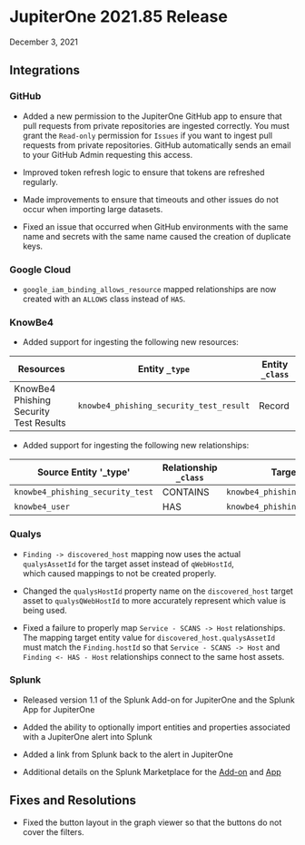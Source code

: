 
# JupiterOne 2021.85 Release

December 3, 2021

## Integrations

### GitHub

- Added a new permission to the JupiterOne GitHub app to ensure that pull requests from private repositories are 
  ingested correctly. You must grant the `Read-only` permission for `Issues` if you want to ingest pull requests 
  from private repositories. GitHub automatically sends an email to your GitHub Admin requesting this access.

- Improved token refresh logic to ensure that tokens are refreshed regularly.

- Made improvements to ensure that timeouts and other issues do not occur when importing large datasets.

- Fixed an issue that occurred when GitHub environments with the same name and secrets with the same name caused 
  the creation of duplicate keys.

### Google Cloud

- `google_iam_binding_allows_resource` mapped relationships are now created with an `ALLOWS` class instead of `HAS`.

### KnowBe4

- Added support for ingesting the following new resources:

| Resources                                | Entity `_type`                          | Entity `_class` |
| -----------------------------------------| --------------------------------------- | ----------------|
| KnowBe4 Phishing Security Test Results   | `knowbe4_phishing_security_test_result` | Record          |

- Added support for ingesting the following new relationships:

| Source Entity '_type'           | Relationship `_class` | Target Entity `_type`                   |
| --------------------------------| --------------------- | --------------------------------------- |
| `knowbe4_phishing_security_test`| CONTAINS              | `knowbe4_phishing_security_test_result` |
| `knowbe4_user`                  | HAS                   | `knowbe4_phishing_security_test_result` |

### Qualys

- `Finding -> discovered_host` mapping now uses the actual `qualysAssetId` for the target asset instead of `qWebHostId`,  
  which caused mappings to not be created properly.

- Changed the `qualysHostId` property name on the `discovered_host` target asset to `qualysQWebHostId` to more accurately 
  represent which value is being used.

- Fixed a failure to properly map `Service - SCANS -> Host` relationships. The mapping target entity value for 
  `discovered_host.qualysAssetId` must match the `Finding.hostId` so that `Service - SCANS -> Host` and 
  `Finding <- HAS - Host` relationships connect to the same host assets.

### Splunk

- Released version 1.1 of the Splunk Add-on for JupiterOne and the Splunk App for JupiterOne

- Added the ability to optionally import entities and properties associated with a JupiterOne alert into Splunk

- Added a link from Splunk back to the alert in JupiterOne 

- Additional details on the Splunk Marketplace for the [Add-on](https://splunkbase.splunk.com/app/6138/) and [App](https://splunkbase.splunk.com/app/6139/)

## Fixes and Resolutions

- Fixed the button layout in the graph viewer so that the buttons do not cover the filters.
